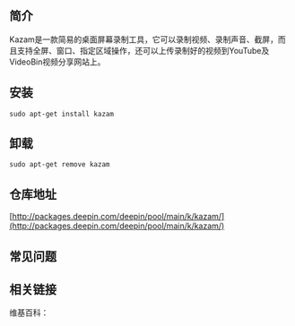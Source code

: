 ## 简介

Kazam是一款简易的桌面屏幕录制工具，它可以录制视频、录制声音、截屏，而且支持全屏、窗口、指定区域操作，还可以上传录制好的视频到YouTube及VideoBin视频分享网站上。

## 安装

`sudo apt-get install kazam`

## 卸载

`sudo apt-get remove kazam`

## 仓库地址

[http://packages.deepin.com/deepin/pool/main/k/kazam/](http://packages.deepin.com/deepin/pool/main/k/kazam/)


## 常见问题


## 相关链接

维基百科：